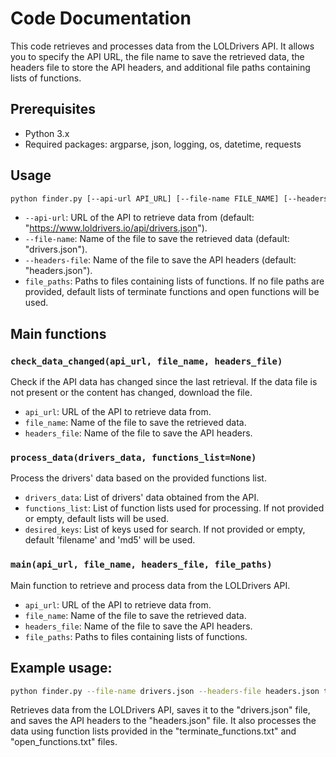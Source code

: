# Code Documentation

This code retrieves and processes data from the LOLDrivers API. It allows you to specify the API URL, the file name to save the retrieved data, the headers file to store the API headers, and additional file paths containing lists of functions.

## Prerequisites

- Python 3.x
- Required packages: argparse, json, logging, os, datetime, requests

## Usage

```bash
python finder.py [--api-url API_URL] [--file-name FILE_NAME] [--headers-file HEADERS_FILE] [file_paths [file_paths ...]]
```

- `--api-url`: URL of the API to retrieve data from (default: "https://www.loldrivers.io/api/drivers.json").
- `--file-name`: Name of the file to save the retrieved data (default: "drivers.json").
- `--headers-file`: Name of the file to save the API headers (default: "headers.json").
- `file_paths`: Paths to files containing lists of functions. If no file paths are provided, default lists of terminate functions and open functions will be used.

## Main functions

### `check_data_changed(api_url, file_name, headers_file)`
Check if the API data has changed since the last retrieval. If the data file is not present or the content has changed, download the file.

- `api_url`: URL of the API to retrieve data from.
- `file_name`: Name of the file to save the retrieved data.
- `headers_file`: Name of the file to save the API headers.

### `process_data(drivers_data, functions_list=None)`
Process the drivers' data based on the provided functions list.

- `drivers_data`: List of drivers' data obtained from the API.
- `functions_list`: List of function lists used for processing. If not provided or empty, default lists will be used.
- `desired_keys`: List of keys used for search. If not provided or empty, default 'filename' and 'md5' will be used.

### `main(api_url, file_name, headers_file, file_paths)`
Main function to retrieve and process data from the LOLDrivers API.

- `api_url`: URL of the API to retrieve data from.
- `file_name`: Name of the file to save the retrieved data.
- `headers_file`: Name of the file to save the API headers.
- `file_paths`: Paths to files containing lists of functions.

## Example usage:

```bash
python finder.py --file-name drivers.json --headers-file headers.json terminate_functions.txt open_functions.txt
```

Retrieves data from the LOLDrivers API, saves it to the "drivers.json" file, and saves the API headers to the "headers.json" file. It also processes the data using function lists provided in the "terminate_functions.txt" and "open_functions.txt" files.
